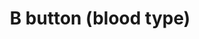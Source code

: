 ---
layout: symbols
title: B button (blood type)
emoji: b_button_blood_type
permalink: 🅱.html
image: assets/img/3moji/b_button_blood_type.png
---